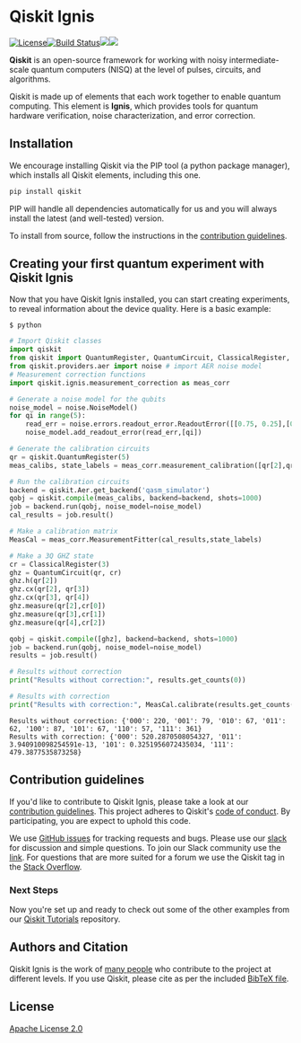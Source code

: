 # Qiskit Ignis

[![License](https://img.shields.io/github/license/Qiskit/qiskit-ignis.svg?style=popout-square)](https://opensource.org/licenses/Apache-2.0)[![Build Status](https://img.shields.io/travis/com/Qiskit/qiskit-ignis/master.svg?style=popout-square)](https://travis-ci.com/Qiskit/qiskit-ignis)[![](https://img.shields.io/github/release/Qiskit/qiskit-ignis.svg?style=popout-square)](https://github.com/Qiskit/qiskit-ignis/releases)[![](https://img.shields.io/pypi/dm/qiskit-ignis.svg?style=popout-square)](https://pypi.org/project/qiskit-ignis/)

**Qiskit** is an open-source framework for working with noisy intermediate-scale quantum computers (NISQ) at the level of pulses, circuits, and algorithms.

Qiskit is made up of elements that each work together to enable quantum computing. This element is **Ignis**, which provides tools for quantum hardware verification, noise characterization, and error correction.

## Installation

We encourage installing Qiskit via the PIP tool (a python package manager), which installs all Qiskit elements, including this one.

```bash
pip install qiskit
```

PIP will handle all dependencies automatically for us and you will always install the latest (and well-tested) version.

To install from source, follow the instructions in the [contribution guidelines](.github/CONTRIBUTING.rst).

## Creating your first quantum experiment with Qiskit Ignis
Now that you have Qiskit Ignis installed, you can start creating experiments, to reveal information about the device quality. Here is a basic example:

```
$ python
```

```python
# Import Qiskit classes
import qiskit 
from qiskit import QuantumRegister, QuantumCircuit, ClassicalRegister, Aer
from qiskit.providers.aer import noise # import AER noise model
# Measurement correction functions
import qiskit.ignis.measurement_correction as meas_corr

# Generate a noise model for the qubits
noise_model = noise.NoiseModel()
for qi in range(5):
    read_err = noise.errors.readout_error.ReadoutError([[0.75, 0.25],[0.1,0.9]])
    noise_model.add_readout_error(read_err,[qi])

# Generate the calibration circuits
qr = qiskit.QuantumRegister(5)
meas_calibs, state_labels = meas_corr.measurement_calibration([qr[2],qr[3],qr[4]])

# Run the calibration circuits
backend = qiskit.Aer.get_backend('qasm_simulator')
qobj = qiskit.compile(meas_calibs, backend=backend, shots=1000)
job = backend.run(qobj, noise_model=noise_model)
cal_results = job.result()

# Make a calibration matrix
MeasCal = meas_corr.MeasurementFitter(cal_results,state_labels)

# Make a 3Q GHZ state
cr = ClassicalRegister(3)
ghz = QuantumCircuit(qr, cr)
ghz.h(qr[2])
ghz.cx(qr[2], qr[3])
ghz.cx(qr[3], qr[4])
ghz.measure(qr[2],cr[0])
ghz.measure(qr[3],cr[1])
ghz.measure(qr[4],cr[2])

qobj = qiskit.compile([ghz], backend=backend, shots=1000)
job = backend.run(qobj, noise_model=noise_model)
results = job.result()

# Results without correction
print("Results without correction:", results.get_counts(0))

# Results with correction
print("Results with correction:", MeasCal.calibrate(results.get_counts(0), method=1))
```
```
Results without correction: {'000': 220, '001': 79, '010': 67, '011': 62, '100': 87, '101': 67, '110': 57, '111': 361}
Results with correction: {'000': 520.2870508054327, '011': 3.940910098254591e-13, '101': 0.3251956072435034, '111': 479.3877535873258}
```
## Contribution guidelines

If you'd like to contribute to Qiskit Ignis, please take a look at our
[contribution guidelines](.github/CONTRIBUTING.rst). This project adheres to Qiskit's [code of conduct](.github/CODE_OF_CONDUCT.rst). By participating, you are expect to uphold this code.

We use [GitHub issues](https://github.com/Qiskit/qiskit-ignis/issues) for tracking requests and bugs.
Please use our [slack](https://qiskit.slack.com) for discussion and simple questions. To join our Slack community use the [link](https://join.slack.com/t/qiskit/shared_invite/enQtNDc2NjUzMjE4Mzc0LTMwZmE0YTM4ZThiNGJmODkzN2Y2NTNlMDIwYWNjYzA2ZmM1YTRlZGQ3OGM0NjcwMjZkZGE0MTA4MGQ1ZTVmYzk). For questions that are more suited for a forum we use the Qiskit tag in the [Stack Overflow](https://stackoverflow.com/questions/tagged/qiskit).

### Next Steps

Now you're set up and ready to check out some of the other examples from our
[Qiskit Tutorials](https://github.com/Qiskit/qiskit-tutorials/tree/master/qiskit/ignis) repository.

## Authors and Citation

Qiskit Ignis is the work of [many people](https://github.com/Qiskit/qiskit-ignis/graphs/contributors) who contribute
to the project at different levels. If you use Qiskit, please cite as per the included [BibTeX file](https://github.com/Qiskit/qiskit/blob/master/Qiskit.bib).

## License

[Apache License 2.0](LICENSE.txt)
